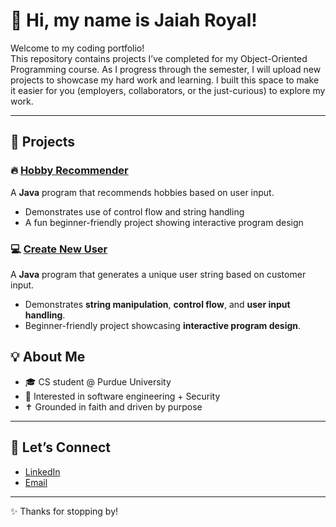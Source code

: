 # 👋 Hi, my name is Jaiah Royal!

Welcome to my coding portfolio!  
This repository contains projects I’ve completed for my Object-Oriented Programming course.
As I progress through the semester, I will upload new projects to showcase my hard work and learning.
I built this space to make it easier for you (employers, collaborators, or the just-curious) to explore my work.  

---

## 📂 Projects


### 🔥 [Hobby Recommender](./HobbyRecommender/)
A **Java** program that recommends hobbies based on user input.  
- Demonstrates use of control flow and string handling  
- A fun beginner-friendly project showing interactive program design  


### 💻 [Create New User](./CreateNewUser/)
A **Java** program that generates a unique user string based on customer input.
- Demonstrates **string manipulation**, **control flow**, and **user input handling**.
- Beginner-friendly project showcasing **interactive program design**.



## 💡 About Me
- 🎓 CS student @ Purdue University  
- 🤖 Interested in software engineering + Security 
- ✝️ Grounded in faith and driven by purpose  

---

## 🔗 Let’s Connect
- [LinkedIn](https://www.linkedin.com/in/jaiahr2506)   
- [Email](mailto:jaiah.monay@gmail.com)  

---

✨ Thanks for stopping by!
